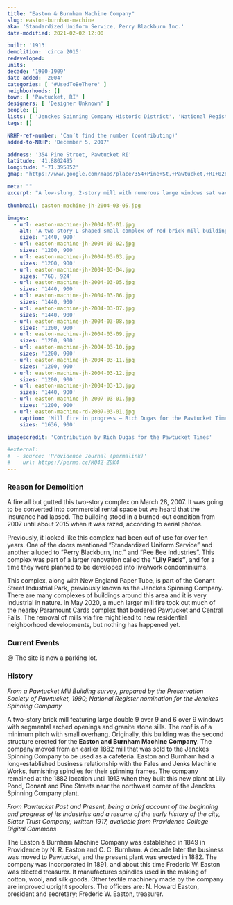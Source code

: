 ```yaml
---
title: "Easton & Burnham Machine Company"
slug: easton-burnham-machine
aka: 'Standardized Uniform Service, Perry Blackburn Inc.'
date-modified: 2021-02-02 12:00

built: '1913'
demolition: 'circa 2015'
redeveloped: 
units:
decade: '1900-1909'
date-added: '2004'
categories: [ '#UsedToBeThere' ]
neighborhoods: []
town: [ 'Pawtucket, RI' ]
designers: [ 'Designer Unknown' ]
people: []
lists: [ 'Jenckes Spinning Company Historic District', 'National Register of Historic Places', 'Demolition by Neglect', 'Demolition by Fire' ]
tags: []

NRHP-ref-number: 'Can’t find the number (contributing)'
added-to-NRHP: 'December 5, 2017'

address: '354 Pine Street, Pawtucket RI'
latitude: '41.8802495'
longitude: '-71.395852'
gmap: "https://www.google.com/maps/place/354+Pine+St,+Pawtucket,+RI+02860/@41.8802495,-71.395852,17z/data=!3m1!4b1!4m5!3m4!1s0x89e44350977c973d:0x7df71d1bff7898ea!8m2!3d41.8802495!4d-71.3936633"

meta: ""
excerpt: "A low-slung, 2-story mill with numerous large windows sat vacant for years before it succumbed to a fire"

thumbnail: easton-machine-jh-2004-03-05.jpg

images:
  - url: easton-machine-jh-2004-03-01.jpg
    alt: 'A two story L-shaped small complex of red brick mill buildings including a boiler house with large stack. Windows are double-hung, multi-pane style with arched lintels and granite sills. Brickwork has some slight decorative elements along the roof line to accent piers between windows.'
    sizes: '1440, 900'
  - url: easton-machine-jh-2004-03-02.jpg
    sizes: '1200, 900'
  - url: easton-machine-jh-2004-03-03.jpg
    sizes: '1200, 900'
  - url: easton-machine-jh-2004-03-04.jpg
    sizes: '768, 924'
  - url: easton-machine-jh-2004-03-05.jpg
    sizes: '1440, 900'
  - url: easton-machine-jh-2004-03-06.jpg
    sizes: '1440, 900'
  - url: easton-machine-jh-2004-03-07.jpg
    sizes: '1440, 900'
  - url: easton-machine-jh-2004-03-08.jpg
    sizes: '1200, 900'
  - url: easton-machine-jh-2004-03-09.jpg
    sizes: '1200, 900'
  - url: easton-machine-jh-2004-03-10.jpg
    sizes: '1200, 900'
  - url: easton-machine-jh-2004-03-11.jpg
    sizes: '1200, 900'
  - url: easton-machine-jh-2004-03-12.jpg
    sizes: '1200, 900'
  - url: easton-machine-jh-2004-03-13.jpg
    sizes: '1440, 900'
  - url: easton-machine-jh-2007-03-01.jpg
    sizes: '1200, 900'
  - url: easton-machine-rd-2007-03-01.jpg
    caption: 'Mill fire in progress — Rich Dugas for the Pawtucket Times, March 28 2007'
    sizes: '1636, 900'

imagescredit: 'Contribution by Rich Dugas for the Pawtucket Times'

#external:
#  - source: 'Providence Journal (permalink)'
#    url: https://perma.cc/MQ4Z-Z9K4
---
```


### Reason for Demolition

A fire all but gutted this two-story complex on March 28, 2007. It was going to be converted into commercial rental space but we heard that the insurance had lapsed. The building stood in a burned-out condition from 2007 until about 2015 when it was razed, according to aerial photos. 

Previously, it looked like this complex had been out of use for over ten years. One of the doors mentioned “Standardized Uniform Service” and another alluded to “Perry Blackburn, Inc.” and “Pee Bee Industries”. This complex was part of a larger renovation called the **“**Lily Pads**”**, and for a time they were planned to be developed into live/work condominiums.

This complex, along with New England Paper Tube, is part of the Conant Street Industrial Park, previously known as the Jenckes Spinning Company. There are many complexes of buildings around this area and it is very industrial in nature. In May 2020, a much larger mill fire took out much of the nearby Paramount Cards complex that bordered Pawtucket and Central Falls. The removal of mills via fire might lead to new residential neighborhood developments, but nothing has happened yet. 


### Current Events

😢 The site is now a parking lot. 


### History

_From a Pawtucket Mill Building survey, prepared by the Preservation Society of Pawtucket, 1990; National Register nomination for the Jenckes Spinning Company_

A two-story brick mill featuring large double 9 over 9 and 6 over 9 windows with segmental arched openings and granite stone sills. The roof is of a minimum pitch with small overhang. Originally, this building was the second structure erected for the **Easton and Burnham Machine Company**. The company moved from an earlier 1882 mill that was sold to the Jenckes Spinning Company to be used as a cafeteria. Easton and Burnham had a long-established business relationship with the Fales and Jenks Machine Works, furnishing spindles for their spinning frames. The company remained at the 1882 location until 1913 when they built this new plant at Lily Pond, Conant and Pine Streets near the northwest corner of the Jenckes Spinning Company plant. 

_From Pawtucket Past and Present, being a brief account of the beginning and progress of its industries and a resume of the early history of the city, Slater Trust Company; written 1917, available from Providence College Digital Commons_

The Easton & Burnham Machine Company was established in 1849 in Providence by N. R. Easton and C. C. Burnham. A decade later the business was moved to Pawtucket, and the present plant was erected in 1882. The company was incorporated in 1891, and about this time Frederic W. Easton was elected treasurer. It manufactures spindles used in the making of cotton, wool, and silk goods. Other textile machinery made by the company are improved upright spoolers.
The officers are: N. Howard Easton, president and secretary; Frederic W. Easton, treasurer. 
